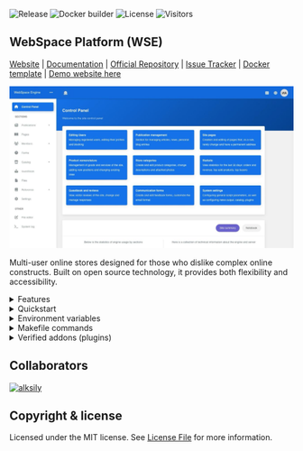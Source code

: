 ![Release](https://img.shields.io/github/v/release/getwebspace/platform)
![Docker builder](https://github.com/getwebspace/platform/workflows/Docker%20builder/badge.svg)
![License](https://img.shields.io/github/license/getwebspace/platform)
![Visitors](https://visitor-badge.glitch.me/badge?page_id=getwebspace.platform)

## WebSpace Platform (WSE)

[Website](https://getwebspace.org/) |
[Documentation](https://github.com/getwebspace/platform/wiki) |
[Official Repository](https://github.com/getwebspace/platform) |
[Issue Tracker](https://github.com/getwebspace/platform/issues) |
[Docker template](https://github.com/getwebspace/platform-template) |
[Demo website here](https://demo.getwebspace.org)

![Demo site](image.jpeg)

Multi-user online stores designed for those who dislike complex online constructs.
Built on open source technology, it provides both flexibility and accessibility.

<details>
  <summary>Features</summary>

  - Static pages
  - Users:
    * Users
    * User groups
    * Permissions
    * Mailing list
  - Publications
    * Posts
    * Categories
  - Shop:
    * Catalogs
    * Products
    * Attributes
    * Orders
    * Statistic
  - Dynamic forms
  - Guestbook
  - Files and Image optimization (GD -> WebP)
  - Background tasks
  - Theme templates in Twig
  - Mailing, via:
    * SMTP
    * SendPulse
  - File editor:
    * Theme
    * Resource
  - Plugins API, types:
    * Default
    * OAuth
    * Delivery
    * Payment
    * Language (locale)
    * Legacy
  - HTTP API:
    * Dedicated REST API
    * Search API
    * Each public controller as API
    * Telemetry
  - Included reCAPTCHA
  - Latest PHP version
  - Latest dependencies
  - Docker compatible

  and more..
</details>

<details>
  <summary>Quickstart</summary>

  **Production mode**  
  [Installation instructions](https://github.com/getwebspace/platform/wiki/Installation-(Docker)) from Docker template [getwebspace/platform-template](https://github.com/getwebspace/platform-template)
  
  **Developer mode**  
  Clone repo and use docker by running the command: `make up`, then open `http://localhost:9000`
</details>

<details>
  <summary>Environment variables</summary>

  You can define the next environment variables
  
  | Type    | Variable Name      | Default        | description                                                       |
  |---------|--------------------|----------------|-------------------------------------------------------------------|
  | Build   | BUILD_DEPENDENCIES |                | Dependencies used in the build                                    |   
  | Build   | DEPENDENCIES       |                | Core Libraries                                                    |   
  | Build   | EXTRA_EXTENSIONS   | pdo_mysql      | Additional Libraries                                              |   
  | Build   | PLATFORM_HOME      | /var/container | Home directory                                                    |   
  | Runtime | DEBUG              | 0              | Debug mode                                                        |   
  | Runtime | TEST               | 0              | Test mode                                                         |   
  | Runtime | DATABASE           |                | PDO Database params (default: sqlite)                             |   
  | Runtime | SIMPLE_PHONE_CHECK | 0              | Checking the user's phone number for compliance with the standard |   
  | Runtime | TZ                 |                | TimeZone (default: UTC)                                           |   
  
  **Database Example**:
  `mysql://my_user:my_pass@127.0.0.0:3306/example`
</details>

<details>
  <summary>Makefile commands</summary>
  
  | Command               | Action                                        |
  |-----------------------|-----------------------------------------------|
  | `make up`             | Up                                            |
  | `make down`           | Down                                          |
  | `make run-test`       | PHPUnit test's                                |
  | `make run-lint`       | PHP Coding Standards automatically code fixer |
  | `make migrate-up`     | Phinx migration up                            |
  | `make migrate-down`   | Phinx migration rollback                      |
  | `make migrate-create` | Phinx create empty migration file             |
  | `make migrate-status` | Phinx check status                            |
</details>

<details>
  <summary>Verified addons (plugins)</summary>

  | Themes                                                                | Plugins                                                                   | Languages                                                           |
  |-----------------------------------------------------------------------|---------------------------------------------------------------------------|---------------------------------------------------------------------|
  | [Default shop](https://github.com/getwebspace/platform-default-theme) | [Search optimization](https://github.com/getwebspace/platform-plugin-seo) | English                                                             |
  |                                                                       | [ClearCache](https://github.com/getwebspace/platform-plugin-clearcache)   | [Ukrainian](https://github.com/getwebspace/platform-lang-ukrainian) |
  |                                                                       | [Turbo PWA](https://github.com/getwebspace/platform-plugin-turbo)         | [Russian](https://github.com/getwebspace/platform-lang-russian)     |
</details>

## Collaborators

<a href="https://github.com/alksily"><img src="https://avatars.githubusercontent.com/u/5148853?v=4" alt="alksily" width="40"/></a>

## Copyright & license

Licensed under the MIT license. See [License File](LICENSE.md) for more information.
